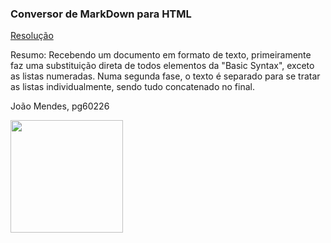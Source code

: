### Conversor de MarkDown para HTML

[Resolução](https://github.com/jlfmendes32/PLC2025/blob/main/TPC2/tpc2.py)

Resumo:
Recebendo um documento em formato de texto, primeiramente faz uma substituição direta de todos elementos da "Basic Syntax", exceto as listas numeradas.
Numa segunda fase, o texto é separado para se tratar as listas individualmente, sendo tudo concatenado no final.

João Mendes, pg60226

<img src="https://github.com/user-attachments/assets/9eab7434-fb2c-43ef-bbc4-4d3f88e145fc" width="180">
